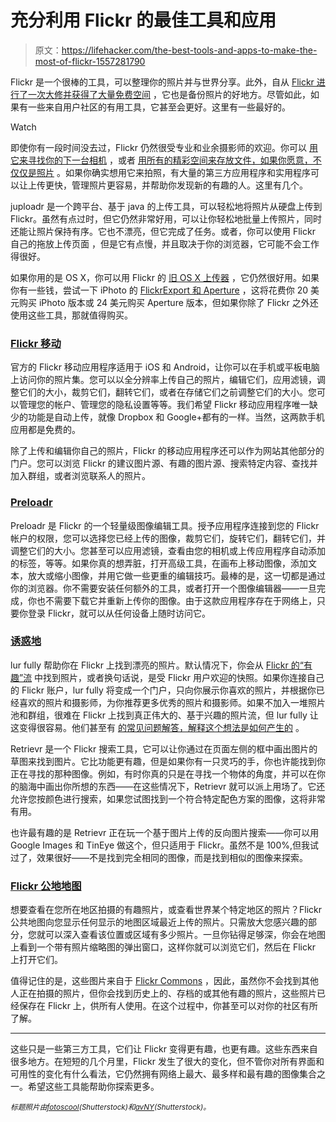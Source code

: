 # 充分利用 Flickr 的最佳工具和应用

> 原文：<https://lifehacker.com/the-best-tools-and-apps-to-make-the-most-of-flickr-1557281790>

Flickr 是一个很棒的工具，可以整理你的照片并与世界分享。此外，自从 [Flickr 进行了一次大修并获得了大量免费空间](http://lifehacker.com/flickr-offers-1tb-of-free-space-for-your-photos-50-ye-508972406/all) ，它也是备份照片的好地方。尽管如此，如果有一些来自用户社区的有用工具，它甚至会更好。这里有一些最好的。

Watch

即使你有一段时间没去过，Flickr 仍然很受专业和业余摄影师的欢迎。你可以 [用它来寻找你的下一台相机](https://lifehacker.com/use-flickr-to-help-you-find-your-next-camera-1506594459) ，或者 [用所有的精彩空间来存放文件，如果你愿意，不仅仅是照片](http://lifehacker.com/upload-anything-to-flickrs-new-1tb-of-space-with-a-sim-510138485/all) 。如果你确实想用它来拍照，有大量的第三方应用程序和实用程序可以让上传更快，管理照片更容易，并帮助你发现新的有趣的人。这里有几个。

juploadr 是一个跨平台、基于 java 的上传工具，可以轻松地将照片从硬盘上传到 Flickr。虽然有点过时，但它仍然非常好用，可以让你轻松地批量上传照片，同时还能让照片保持有序。它也不漂亮，但它完成了任务。或者，你可以使用 Flickr 自己的拖放上传页面 ，但是它有点慢，并且取决于你的浏览器，它可能不会工作得很好。

如果你用的是 OS X，你可以用 Flickr 的 [旧 OS X 上传器](https://www.flickr.com/tools/mac_howto.gne) ，它仍然很好用。如果你有一些钱，尝试一下 iPhoto 的 [FlickrExport 和 Aperture](http://connectedflow.com/flickrexport/) ，这将花费你 20 美元购买 iPhoto 版本或 24 美元购买 Aperture 版本，但如果你除了 Flickr 之外还使用这些工具，那就值得购买。

### [Flickr 移动](https://mobile.yahoo.com/flickr)

官方的 Flickr 移动应用程序适用于 iOS 和 Android，让你可以在手机或平板电脑上访问你的照片集。您可以以全分辨率上传自己的照片，编辑它们，应用滤镜，调整它们的大小，裁剪它们，翻转它们，或者在存储它们之前调整它们的大小。您可以管理您的帐户、管理您的隐私设置等等。我们希望 Flickr 移动应用程序唯一缺少的功能是自动上传，就像 Dropbox 和 Google+都有的一样。当然，这两款手机应用都是免费的。

除了上传和编辑你自己的照片，Flickr 的移动应用程序还可以作为网站其他部分的门户。您可以浏览 Flickr 的建议图片源、有趣的图片源、搜索特定内容、查找并加入群组，或者浏览联系人的照片。

### [Preloadr](http://www.preloadr.com/)

Preloadr 是 Flickr 的一个轻量级图像编辑工具。授予应用程序连接到您的 Flickr 帐户的权限，您可以选择您已经上传的图像，裁剪它们，旋转它们，翻转它们，并调整它们的大小。您甚至可以应用滤镜，查看由您的相机或上传应用程序自动添加的标签，等等。如果你真的想弄脏，打开高级工具，在画布上移动图像，添加文本，放大或缩小图像，并用它做一些更重的编辑技巧。最棒的是，这一切都是通过你的浏览器。你不需要安装任何额外的工具，或者打开一个图像编辑器——一旦完成，你也不需要下载它并重新上传你的图像。由于这款应用程序存在于网络上，只要你登录 Flickr，就可以从任何设备上随时访问它。

### [诱惑地](http://www.lurvely.com/)

lur fully 帮助你在 Flickr 上找到漂亮的照片。默认情况下，你会从 [Flickr 的“有趣”流](https://www.flickr.com/explore/interesting/7days/) 中找到照片，或者换句话说，是受 Flickr 用户欢迎的快照。如果你连接自己的 Flickr 账户，lur fully 将变成一个门户，只向你展示你喜欢的照片，并根据你已经喜欢的照片和摄影师，为你推荐更多优秀的照片和摄影师。如果不加入一堆照片池和群组，很难在 Flickr 上找到真正伟大的、基于兴趣的照片流，但 lur fully 让这变得很容易。他们甚至有 [的常见问题解答，解释这个想法是如何产生的](https://www.flickr.com/groups/lurvely/discuss/72157609087215084/) 。

Retrievr 是一个 Flickr 搜索工具，它可以让你通过在页面左侧的框中画出图片的草图来找到图片。它比功能更有趣，但是如果你有一只灵巧的手，你也许能找到你正在寻找的那种图像。例如，有时你真的只是在寻找一个物体的角度，并可以在你的脑海中画出你所想的东西——在这些情况下，Retrievr 就可以派上用场了。它还允许您按颜色进行搜索，如果您试图找到一个符合特定配色方案的图像，这将非常有用。

也许最有趣的是 Retrievr 正在玩一个基于图片上传的反向图片搜索——你可以用 Google Images 和 TinEye 做这个，但只适用于 Flickr。虽然不是 100%,但我试过了，效果很好——不是找到完全相同的图像，而是找到相似的图像来探索。

### [Flickr 公地地图](http://www.whatsthatpicture.com/flickr/commons-map.php)

想要查看在您所在地区拍摄的有趣照片，或查看世界某个特定地区的照片？Flickr 公共地图向您显示任何显示的地图区域最近上传的照片。只需放大您感兴趣的部分，您就可以深入查看该位置或区域有多少照片。一旦你钻得足够深，你会在地图上看到一个带有照片缩略图的弹出窗口，这样你就可以浏览它们，然后在 Flickr 上打开它们。

值得记住的是，这些图片来自于 [Flickr Commons](https://www.flickr.com/commons) ，因此，虽然你不会找到其他人正在拍摄的照片，但你会找到历史上的、存档的或其他有趣的照片，这些照片已经保存在 Flickr 上，供所有人使用。在这个过程中，你甚至可以对你的社区有所了解。

* * *

这些只是一些第三方工具，它们让 Flickr 变得更有趣，也更有趣。这些东西来自很多地方。在短短的几个月里，Flickr 发生了很大的变化，但不管你对所有界面和可用性的变化有什么看法，它仍然拥有网络上最大、最多样和最有趣的图像集合之一。希望这些工具能帮助你探索更多。

*<small>标题照片由</small>*[*<small>fotoscool</small>*](http://www.shutterstock.com/pic.mhtml?id=127822667&src=id)*<small>(Shutterstock)和</small>*[*<small>avNY</small>*](http://www.shutterstock.com/pic.mhtml?id=131512403&src=id)*<small>(Shutterstock)。</small>*